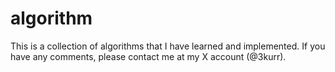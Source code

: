 # algorithm  
This is a collection of algorithms that I have learned and implemented. If you have any comments, please contact me at my X account (@3kurr).  
